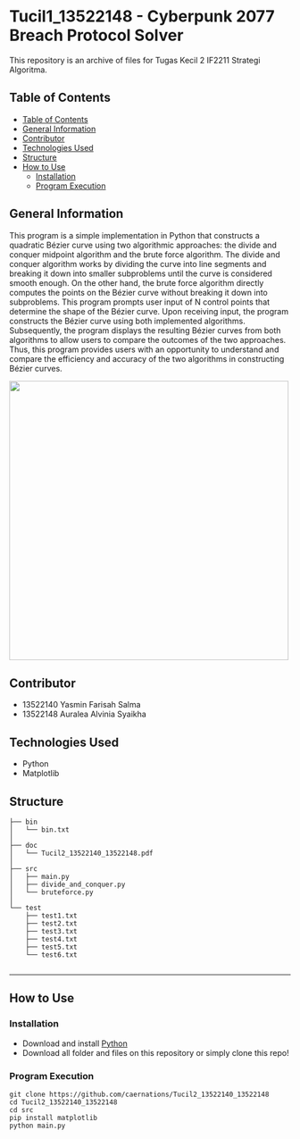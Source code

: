 # Tucil1_13522148 - Cyberpunk 2077 Breach Protocol Solver
This repository is an archive of files for Tugas Kecil 2 IF2211 Strategi Algoritma.

## Table of Contents
  - [Table of Contents](#table-of-contents)
  - [General Information](#general-information)
  - [Contributor](#contributor)
  - [Technologies Used](#technologies-used)
  - [Structure](#structure)
  - [How to Use](#how-to-use)
    - [Installation](#installation)
    - [Program Execution](#program-execution)

## General Information
This program is a simple implementation in Python that constructs a quadratic Bézier curve using two algorithmic approaches: the divide and conquer midpoint algorithm and the brute force algorithm. The divide and conquer algorithm works by dividing the curve into line segments and breaking it down into smaller subproblems until the curve is considered smooth enough. On the other hand, the brute force algorithm directly computes the points on the Bézier curve without breaking it down into subproblems. This program prompts user input of N control points that determine the shape of the Bézier curve. Upon receiving input, the program constructs the Bézier curve using both implemented algorithms. Subsequently, the program displays the resulting Bézier curves from both algorithms to allow users to compare the outcomes of the two approaches. Thus, this program provides users with an opportunity to understand and compare the efficiency and accuracy of the two algorithms in constructing Bézier curves.

<img width = "500" src="https://simonhalliday.files.wordpress.com/2017/02/bezier_2_big.svg_.png">

## Contributor
- 13522140 Yasmin Farisah Salma
- 13522148 Auralea Alvinia Syaikha

## Technologies Used
- Python
- Matplotlib

## Structure

```
├── bin
│   └── bin.txt
│
├── doc
│   └── Tucil2_13522140_13522148.pdf
│
├── src
│   ├── main.py
│   ├── divide_and_conquer.py
│   └── bruteforce.py
│ 
└── test
    ├── test1.txt
    ├── test2.txt
    ├── test3.txt
    ├── test4.txt
    ├── test5.txt
    └── test6.txt
    
```

---

## How to Use

### Installation
- Download and install [Python](https://www.python.org/downloads/)
- Download all folder and files on this repository or simply clone this repo!

### Program Execution
    git clone https://github.com/caernations/Tucil2_13522140_13522148
    cd Tucil2_13522140_13522148
    cd src
    pip install matplotlib
    python main.py

